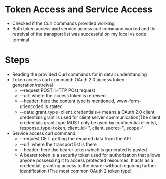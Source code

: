 # Token Access and Service Access
- Checked if the Curl commands provided working 
- Both token access and service access curl command worked and thr retreival of the transport list was successful on my local vs code terminal

# Steps 
- Reading the provided Curl commands for in detail understanding 
- Token access curl command: OAuth 2.0 access token generation/retreival 
    - --request POST: HTTP POst request
    - --url: where the access token is retreived 
    - --header: here the content type is mentioned, www-form-urlencoded is stated
    - --data: grant_type=client_credentials-> means a OAuth 2.0 client credentials grant is used for client server communication(The client credentials grant type MUST only be used by confidential clients), response_type=token, client_id='', client_secret='',  scope=''
- Service access curl command:    
    - --request GET: getting the required data from the API
    - --url: where the transport list is there
    - --header: here the bearer token which is generated is pasted
    - A bearer token is a security token used for authorization that allows anyone possessing it to access protected resources. It acts as a credential, granting access to the bearer without requiring further identification (The most common OAuth 2 token type)
    